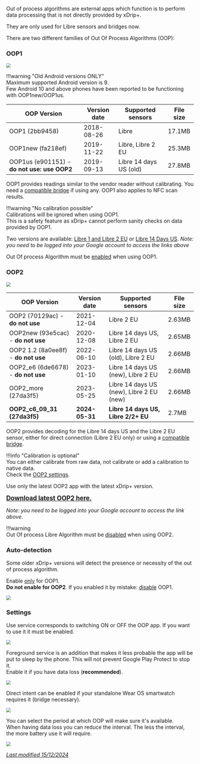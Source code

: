 Out of process algorithms are external apps which function is to perform data processing that is not directly provided by xDrip+.

They are only used for Libre sensors and bridges now.

There are two different families of Out Of Process Algorithms (OOP):

### OOP1

<img src="../images/OOP_1.png" style="zoom:75%;" />

!!!warning  "Old Android versions ONLY"  
    Maximum supported Android version is 9.  
    Few Android 10 and above phones have been reported to be functioning with OOP1new/OOP1us.

| OOP Version                                 | Version date | Supported sensors      | File size |
| ------------------------------------------- | ------------ | ---------------------- | --------- |
| OOP1 (2bb9458)                              | 2018-08-26   | Libre                  | 17.1MB    |
| OOP1new (fa218ef)                           | 2019-11-22   | Libre, Libre 2 EU      | 25.3MB    |
| OOP1us (e901151) - **do not use: use OOP2** | 2019-09-13   | Libre 14 days US (old) | 27.8MB    |

OOP1 provides readings similar to the vendor reader without calibrating. You need a [compatible bridge](../../install/libreBT/#libre-and-bridge) if using any. OOP1 also applies to NFC scan results.

!!!warning "No calibration possible"  
    Calibrations will be ignored when using OOP1.  
    This is a safety feature as xDrip+ cannot perform sanity checks on data provided by OOP1.

Two versions are available: [Libre 1 and Libre 2 EU](https://drive.google.com/open?id=13ERWcSVSFMLy9rhpbv5rArFrnDuAzriM) or [Libre 14 Days US](https://drive.google.com/open?id=172whZZYTyE_ZEuN0T-zhdMKhucy6jP-a). 
*Note: you need to be logged into your Google account to access the links above*

Out Of process Algorithm must be [enabled](../misc/#out-of-process-algorithm) when using OOP1.

### OOP2

<img src="../images/OOP_2.png" style="zoom:75%;" />

| OOP Version                         | Version date   | Supported sensors                        | File size |
| ----------------------------------- | -------------- | ---------------------------------------- | --------- |
| OOP2 (70129ac) - **do not use**     | 2021-12-04     | Libre 2 EU                               | 2.63MB    |
| OOP2new (93e5cac) - **do not use**  | 2020-12-08     | Libre 14 days US, Libre 2 EU             | 2.65MB    |
| OOP2 1.2 (8a0ee8f) - **do not use** | 2022-06-10     | Libre 14 days US (old), Libre 2 EU       | 2.66MB    |
| OOP2_e6 (6de6678) - **do not use**  | 2023-01-10     | Libre 14 days US (new), Libre 2 EU       | 2.66MB    |
| OOP2_more (27da3f5)                 | 2023-05-25     | Libre 14 days US (new), Libre 2 EU (new) | 2.66MB    |
| **OOP2_c6_09_31 (27da3f5)**         | **2024-05-31** | **Libre 14 days US, Libre 2/2+ EU**      | 2.7MB     |

OOP2 provides decoding for the Libre 14 days US and the Libre 2 EU sensor, either for direct connection (Libre 2 EU only) or using a [compatible bridge](../../install/libreBT/#libre-and-bridge).

!!!info "Calibration is optional"  
    You can either calibrate from raw data, not calibrate or add a calibration to native data.  
    Check the [OOP2 settings](../misc/#oop2).

Use only the latest OOP2 app with the latest xDrip+ version.

**<u><big>[Download latest OOP2 here.](https://drive.google.com/file/d/15W6L3w3dwCNzESoBO2mjfsWmZafw9s73/view)</big></u>**

*Note: you need to be logged into your Google account to access the link above.* 

!!!warning  
    Out Of process Libre Algorithm must be [disabled](../misc/#out-of-process-algorithm) when using OOP2.

### Auto-detection

Some older xDrip+ versions will detect the presence or necessity of the out of process algorithm.

Enable <u>only</u> for OOP1.  
**Do not enable for OOP2**. If you enabled it by mistake: [disable](../misc/#out-of-process-algorithm) OOP1.

<img src="../images/OOP_AD.png" style="zoom:75%;" />

### Settings

Use service corresponds to switching ON or OFF the OOP app. If you want to use it it must be enabled.

<img src="../images/OOP_UI1.png" style="zoom:75%;" />

Foreground service is an addition that makes it less probable the app will be put to sleep by the phone. This will not prevent Google Play Protect to stop it.  
Enable it if you have data loss (**recommended**).

<img src="../images/OOP_UI2.png" style="zoom:75%;" />

Direct intent can be enabled if your standalone Wear OS smartwatch requires it (bridge necessary).

<img src="../images/OOP_UI4.png" style="zoom:75%;" />

You can select the period at which OOP will make sure it's available.  
When having data loss you can reduce the interval. The less the interval, the more battery use it will require.

<img src="../images/OOP_UI3.png" style="zoom:75%;" />

</br>

[*Last modified 15/12/2024*](https://github.com/NightscoutFoundation/xDrip/releases/tag/2024.11.26)
